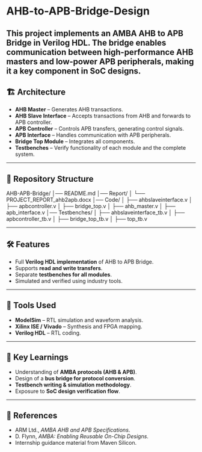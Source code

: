 # AHB-to-APB-Bridge-Design
This project implements an AMBA AHB to APB Bridge in Verilog HDL.   The bridge enables communication between high-performance AHB masters and low-power APB peripherals, making it a key component in SoC designs.
---

## 🏗 Architecture
- **AHB Master** – Generates AHB transactions.
- **AHB Slave Interface** – Accepts transactions from AHB and forwards to APB controller.
- **APB Controller** – Controls APB transfers, generating control signals.
- **APB Interface** – Handles communication with APB peripherals.
- **Bridge Top Module** – Integrates all components.
- **Testbenches** – Verify functionality of each module and the complete system.

---

## 📂 Repository Structure
AHB-APB-Bridge/
│── README.md
│── Report/
│ └── PROJECT_REPORT_ahb2apb.docx
│── Code/
│ ├── ahbslaveinterface.v
│ ├── apbcontroller.v
│ ├── bridge_top.v
│ ├── ahb_master.v
│ ├── apb_interface.v
│── Testbenches/
│ ├── ahbslaveinterface_tb.v
│ ├── apbcontroller_tb.v
│ ├── bridge_top_tb.v
│ ├── top_tb.v


---

## 🛠 Features
- Full **Verilog HDL implementation** of AHB to APB Bridge.
- Supports **read and write transfers**.
- Separate **testbenches for all modules**.
- Simulated and verified using industry tools.

---

## 🚀 Tools Used
- **ModelSim** – RTL simulation and waveform analysis.  
- **Xilinx ISE / Vivado** – Synthesis and FPGA mapping.  
- **Verilog HDL** – RTL coding.  

---

## 📖 Key Learnings
- Understanding of **AMBA protocols (AHB & APB)**.  
- Design of a **bus bridge for protocol conversion**.  
- **Testbench writing & simulation methodology**.  
- Exposure to **SoC design verification flow**.  

---

## 📖 References
- ARM Ltd., *AMBA AHB and APB Specifications*.  
- D. Flynn, *AMBA: Enabling Reusable On-Chip Designs*.  
- Internship guidance material from Maven Silicon.  
